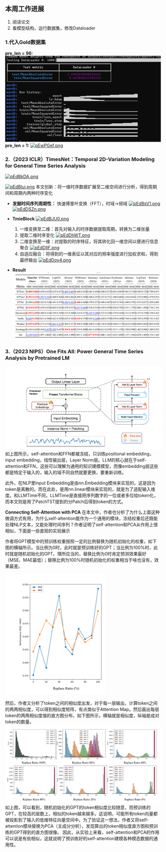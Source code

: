 ## 本周工作进展
1. 阅读论文
2. 看模型结构，运行数据集，修改Dataloader

### 1.代入Gold数据集
**pre_len = 96:**
   ![alt text](image-4.png)
**pre_len = 1:**
[![pEwPGef.png](https://s21.ax1x.com/2025/03/19/pEwPGef.png)](https://imgse.com/i/pEwPGef)
### 2.（2023 ICLR）TimesNet：Temporal 2D-Variation Modeling for General Time Series Analysis

[![pEdBkDA.png](https://s21.ax1x.com/2025/03/18/pEdBkDA.png)](https://imgse.com/i/pEdBkDA)

[![pEdBluj.png](https://s21.ax1x.com/2025/03/18/pEdBluj.png)](https://imgse.com/i/pEdBluj)
本文创新：将一维时序数据扩展至二维空间进行分析，得到周期间和周期内两种时序变化
- **发掘时间序列周期性：**
  快速傅里叶变换（FFT），时域->频域
[![pEdBsV1.png](https://s21.ax1x.com/2025/03/18/pEdBsV1.png)](https://imgse.com/i/pEdBsV1)
[![pEdDSZn.png](https://s21.ax1x.com/2025/03/18/pEdDSZn.png)](https://imgse.com/i/pEdDSZn)
- **TmieBlock**
[![pEdBJU0.png](https://s21.ax1x.com/2025/03/18/pEdBJU0.png)](https://imgse.com/i/pEdBJU0)

   1. 一维变换至二维：首先对输入的时序数据提取周期，转换为二维张量
   2. 提取二维时序变化
   [![pEdDhWT.png](https://s21.ax1x.com/2025/03/18/pEdDhWT.png)](https://imgse.com/i/pEdDhWT)
   3. 二维变换至一维：对提取的时序特征，将其转化回一维空间以便进行信息聚合
   [![pEdDIlF.png](https://s21.ax1x.com/2025/03/18/pEdDIlF.png)](https://imgse.com/i/pEdDIlF)
   4. 自适应融合：将得到的一维表征以其对应的频率强度进行加权求和，得到最终输出
   [![pEdDoy4.png](https://s21.ax1x.com/2025/03/18/pEdDoy4.png)](https://imgse.com/i/pEdDoy4)

- **Result**
 ![alt text](image.png)

### 3.（2023 NIPS）One Fits All: Power General Time Series Analysis by Pretrained LM
![alt text](image-1.png)
如上图所示，self-attention和FFN都被冻结，只训练positional embedding，input embedding，线性输出层，Layer Norm层。LLM的核心就在于self-attention和FFN，这些可以理解为通用的知识建模模型，而像embedding层这些都是特定于输入的，输入的域不同自然就要更换，要重新训练。

此外，在NLP里Input Embedding是由nn.Embedding模块来实现的，这是因为token是离散的。而在此处，是用nn.linear模块来实现的，就是为了适配输入维度。和LLMTime不同，LLMTime是直接把序列数字的一位或者多位给token化，而本文则是用了PatchTST提到的分Patch后得到token的方式。

**Connecting Self-Attention with PCA**
在本文中，作者也分析了为什么上面这种微调方式有用，为什么self-attention能作为一个通用的模块，冻结权重后还既能处理NLP文本，又能处理时间序列？作者证明了self-attention和PCA从作用上很相似，下面是一些直观的实验展示

作者将GPT模型中的预训练权重按照一定的比例替换为随机初始化的权重，如下图的横轴所示。当比例为0时，此时就是预训练好的GPT；当比例为100%时，此时就是随机初始化的GPT。理所应当的，替换比例为0时肯定预测效果最好（MSE、MAE最低）；替换比例为100%时随机初始化的权重相当于啥也没有，效果最差。

![alt text](image-2.png)

然后，作者又分析了token之间的相似度出发，对于每一层输出，计算token之间的两两相似度，可以得到相似度矩阵，有点类似于Attention Map。然后画出每层token的两两相似度值的直方图分布，如下图所示，横轴就是相似度，纵轴是成对token的数量。
![alt text](image-3.png)
如上图，可以看到，随机初始化的GPT的token相似度比较随意，而预训练的GPT，在较高的层数上，相似的token越来越多。这说明，可能所有token向量都被投影到了输入的低维特征向量空间中。为了验证这一想法，作者又将self-attention模块替换为PCA（主成分分析），发现算出的token相似度直方图和预训练的GPT得到的直方图很像。
因此，从实验上来看，self-attention和PCA的作用可以说是有些相似，这就说明了预训练好的self-attention建模各种模态数据的通用性。